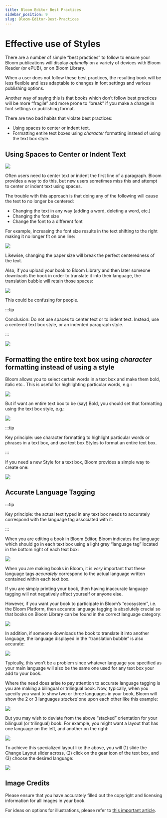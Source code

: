 ```yaml
---
title: Bloom Editor Best Practices
sidebar_position: 9
slug: Bloom-Editor-Best-Practices
---
```




# Effective use of Styles


There are a number of simple “best practices” to follow to ensure your Bloom publications will display _optimally_ on a variety of devices with Bloom Reader (or ePUB), or on Bloom Library.


When a user does not follow these best practices, the resulting book will be less flexible and less adaptable to changes in font settings and various publishing options. 


Another way of saying this is that books which don’t follow best practices will be more “fragile” and more prone to “break” if you make a change in font settings or publishing format.


There are two bad habits that violate best practices:

- Using spaces to center or indent text.
- Formatting entire text boxes using _character_ formatting instead of using the text box style.

## Using Spaces to Center or Indent Text


![](./1329966447.png)


Often users need to center text or indent the first line of a paragraph. Bloom provides a way to do this, but new users sometimes miss this and attempt to center or indent text using spaces. 


The trouble with this approach is that doing any of the following will cause the text to no longer be centered:

- Changing the text in any way (adding a word, deleting a word, etc.)
- Changing the font size
- Change the font to a different font

For example, increasing the font size results in the text shifting to the right making it no longer fit on one line:


![](./1095565929.png)


Likewise, changing the paper size will break the perfect centeredness of the text.


Also, if you upload your book to Bloom Library and then later someone downloads the book in order to translate it into their language, the translation bubble will retain those spaces:


![](./630195828.png)


This could be confusing for people.


:::tip

Conclusion: Do not use spaces to center text or to indent text.  Instead, use a centered text box style, or an indented paragraph style.

:::




![](./2022340528.png)


## Formatting the entire text box using _character_ formatting instead of using a style


Bloom allows you to select certain words in a text box and make them bold, italic etc.. This is useful for highlighting particular words, e.g.: 


![](./837725460.png)


But if want an entire text box to be (say) Bold, you should set that formatting using the text box style, e.g.:


![](./893089497.png)


:::tip

Key principle: use character formatting to highlight particular words or phrases in a text box, and use text box Styles to format an entire text box.

:::




If you need a new Style for a text box, Bloom provides a simple way to create one:


![](./409758586.gif)


## Accurate Language Tagging


:::tip

Key principle: the actual text typed in any text box needs to accurately correspond with the language tag associated with it.

:::




When you are editing a book in Bloom Editor, Bloom indicates the language which should go in each text box using a light grey “language tag” located in the bottom right of each text box:


![](./2096481155.png)


When you are making books in Bloom, it is _very_ important that these language tags _accurately_ correspond to the actual language written contained within each text box. 


If you are simply printing your book, then having inaccurate language tagging will not negatively affect yourself or anyone else. 


However, if you want your book to participate in Bloom’s “ecosystem”, i.e. the Bloom Platform, then accurate language tagging is absolutely crucial so that books on Bloom Library can be found in the correct language category:


![](./1689979575.png)


In addition, if someone downloads the book to translate it into another language, the language displayed in the “translation bubble” is also accurate:


![](./1672424362.png)


Typically, this won’t be a problem since whatever language you specified as your main language will also be the same one used for any text box your add to your book.


Where the need does arise to pay attention to accurate language tagging is you are making a bilingual or trilingual book. Now, typically, when you specify you want to show two or three languages in your book, Bloom will show the 2 or 3 languages _stacked_ one upon each other like this example:


![](./2070825830.png)


But you may wish to deviate from the above “stacked” orientation for your bilingual (or trilingual) book. For example, you might want a layout that has one language on the left, and another on the right:


![](./1311532285.png)


To achieve this specialized layout like the above, you will (1) slide the Change Layout slider across, (2) click on the gear icon of the text box, and (3) choose the desired language:


 


![](./2092903332.png)


## Image Credits


Please ensure that you have accurately filled out the copyright and licensing information for all images in your book.  


For ideas on options for illustrations, please refer to [this important article](https://bloomlibrary.org/page/create/page/Create-Resources-Illustrations).

